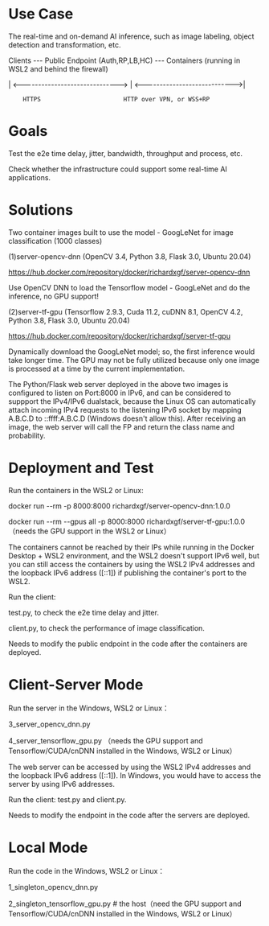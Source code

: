 # Use Case 

The real-time and on-demand AI inference, such as image labeling, object detection and transformation, etc. 

Clients --- Public Endpoint (Auth,RP,LB,HC) --- Containers (running in WSL2 and behind the firewall)
                               
| <------------------------------> | <---------------------------->|
  
        HTTPS                       HTTP over VPN, or WSS+RP

# Goals

Test the e2e time delay, jitter, bandwidth, throughput and process, etc.

Check whether the infrastructure could support some real-time AI applications. 

# Solutions

Two container images built to use the model - GoogLeNet for image classification (1000 classes)

(1)server-opencv-dnn (OpenCV 3.4, Python 3.8, Flask 3.0, Ubuntu 20.04)

https://hub.docker.com/repository/docker/richardxgf/server-opencv-dnn

Use OpenCV DNN to load the Tensorflow model - GoogLeNet and do the inference, no GPU support!

(2)server-tf-gpu (Tensorflow 2.9.3, Cuda 11.2, cuDNN 8.1, OpenCV 4.2, Python 3.8, Flask 3.0, Ubuntu 20.04)

https://hub.docker.com/repository/docker/richardxgf/server-tf-gpu

Dynamically download the GoogLeNet model; so, the first inference would take longer time. The GPU may not be fully utilized because only one image is processed at a time by the current implementation.

The Python/Flask web server deployed in the above two images is configured to listen on Port:8000 in IPv6, and can be considered to suppport the IPv4/IPv6 dualstack, because the Linux OS can automatically attach incoming IPv4 requests to the listening IPv6 socket by mapping A.B.C.D to ::ffff:A.B.C.D (Windows doesn't allow this). 
After receiving an image, the web server will call the FP and return the class name and probability. 

# Deployment and Test 

Run the containers in the WSL2 or Linux:

docker run --rm -p 8000:8000 richardxgf/server-opencv-dnn:1.0.0

docker run --rm --gpus all -p 8000:8000 richardxgf/server-tf-gpu:1.0.0 （needs the GPU support in the WSL2 or Linux）

The containers cannot be reached by their IPs while running in the Docker Desktop + WSL2 environment, and the WSL2 doesn't support IPv6 well, but you can still access the containers by using the WSL2 IPv4 addresses and the loopback IPv6 address ([::1]) if publishing the container's port to the WSL2.   

Run the client:

test.py, to check the e2e time delay and jitter.

client.py, to check the performance of image classification. 

Needs to modify the public endpoint in the code after the containers are deployed.

# Client-Server Mode 

Run the server in the Windows, WSL2 or Linux：

3_server_opencv_dnn.py 

4_server_tensorflow_gpu.py （needs the GPU support and Tensorflow/CUDA/cnDNN installed in the Windows, WSL2 or Linux）

The web server can be accessed by using the WSL2 IPv4 addresses and the loopback IPv6 address ([::1]). In Windows, you would have to access the server by using IPv6 addresses.

Run the client: test.py and client.py.

Needs to modify the endpoint in the code after the servers are deployed.

# Local Mode 

Run the code in the Windows, WSL2 or Linux：

1_singleton_opencv_dnn.py 

2_singleton_tensorflow_gpu.py # the host（need the GPU support and Tensorflow/CUDA/cnDNN installed in the Windows, WSL2 or Linux）
